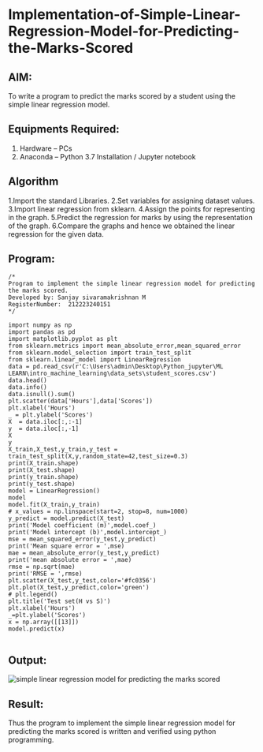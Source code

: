 # Implementation-of-Simple-Linear-Regression-Model-for-Predicting-the-Marks-Scored

## AIM:
To write a program to predict the marks scored by a student using the simple linear regression model.

## Equipments Required:
1. Hardware – PCs
2. Anaconda – Python 3.7 Installation / Jupyter notebook

## Algorithm
1.Import the standard Libraries.
2.Set variables for assigning dataset values.
3.Import linear regression from sklearn.
4.Assign the points for representing in the graph.
5.Predict the regression for marks by using the representation of the graph.
6.Compare the graphs and hence we obtained the linear regression for the given data.

## Program:
```
/*
Program to implement the simple linear regression model for predicting the marks scored.
Developed by: Sanjay sivaramakrishnan M
RegisterNumber:  212223240151
*/

import numpy as np 
import pandas as pd
import matplotlib.pyplot as plt
from sklearn.metrics import mean_absolute_error,mean_squared_error   
from sklearn.model_selection import train_test_split   
from sklearn.linear_model import LinearRegression
data = pd.read_csv(r'C:\Users\admin\Desktop\Python_jupyter\ML LEARN\intro_machine_learning\data_sets\student_scores.csv')
data.head()
data.info()
data.isnull().sum()
plt.scatter(data['Hours'],data['Scores'])
plt.xlabel('Hours')
_ = plt.ylabel('Scores')
X  = data.iloc[:,:-1]
y  = data.iloc[:,-1]
X
y
X_train,X_test,y_train,y_test = train_test_split(X,y,random_state=42,test_size=0.3)
print(X_train.shape)
print(X_test.shape)
print(y_train.shape)
print(y_test.shape)
model = LinearRegression()
model
model.fit(X_train,y_train)
# x_values = np.linspace(start=2, stop=8, num=1000)
y_predict = model.predict(X_test)     
print('Model coefficient (m)',model.coef_)
print('Model intercept (b)',model.intercept_)
mse = mean_squared_error(y_test,y_predict)
print('Mean square error = ',mse)
mae = mean_absolute_error(y_test,y_predict)
print('mean absolute error = ',mae)
rmse = np.sqrt(mae)
print('RMSE = ',rmse)
plt.scatter(X_test,y_test,color='#fc0356')
plt.plot(X_test,y_predict,color='green')
# plt.legend()
plt.title('Test set(H vs S)')
plt.xlabel('Hours')
_=plt.ylabel('Scores')
x = np.array([[13]])
model.predict(x)


```

## Output:
![simple linear regression model for predicting the marks scored](sam.png)


## Result:
Thus the program to implement the simple linear regression model for predicting the marks scored is written and verified using python programming.
